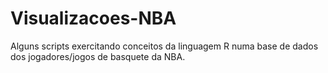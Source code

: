 # Visualizacoes-NBA
Alguns scripts exercitando conceitos da linguagem R numa base de dados dos jogadores/jogos de basquete da NBA.
